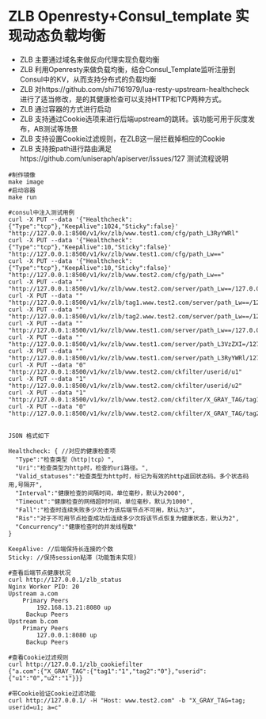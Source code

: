 # ZLB Openresty+Consul_template 实现动态负载均衡

- ZLB 主要通过域名来做反向代理实现负载均衡
- ZLB 利用Openresty来做负载均衡，结合Consul_Template监听注册到Consul中的KV，从而支持分布式的负载均衡
- ZLB 对https://github.com/shi7161979/lua-resty-upstream-healthcheck 进行了适当修改，是的其健康检查可以支持HTTP和TCP两种方式。
- ZLB 通过容器的方式进行启动
- ZLB 支持通过Cookie选项来进行后端upstream的跳转。该功能可用于灰度发布，AB测试等场景
- ZLB 支持设置Cookie过滤规则，在ZLB这一层拦截掉相应的Cookie
- ZLB 支持按path进行路由满足https://github.com/uniseraph/apiserver/issues/127
测试流程说明
```
#制作镜像
make image
#启动容器
make run

#consul中注入测试用例
curl -X PUT --data '{"Healthcheck":{"Type":"tcp"},"KeepAlive":1024,"Sticky":false}' "http://127.0.0.1:8500/v1/kv/zlb/www.test1.com/cfg/path_L3RyYWRl"
curl -X PUT --data '{"Healthcheck":{"Type":"tcp"},"KeepAlive":10,"Sticky":false}' "http://127.0.0.1:8500/v1/kv/zlb/www.test1.com/cfg/path_Lw=="
curl -X PUT --data '{"Healthcheck":{"Type":"tcp"},"KeepAlive":10,"Sticky":false}' "http://127.0.0.1:8500/v1/kv/zlb/www.test2.com/cfg/path_Lw=="
curl -X PUT --data "" "http://127.0.0.1:8500/v1/kv/zlb/www.test2.com/server/path_Lw==/127.0.0.1:81"
curl -X PUT --data "" "http://127.0.0.1:8500/v1/kv/zlb/tag1.www.test2.com/server/path_Lw==/127.0.0.1:85"
curl -X PUT --data "" "http://127.0.0.1:8500/v1/kv/zlb/tag2.www.test2.com/server/path_Lw==/127.0.0.1:86"
curl -X PUT --data "" "http://127.0.0.1:8500/v1/kv/zlb/www.test1.com/server/path_Lw==/127.0.0.1:82"
curl -X PUT --data "" "http://127.0.0.1:8500/v1/kv/zlb/www.test1.com/server/path_L3VzZXI=/127.0.0.1:83"
curl -X PUT --data "" "http://127.0.0.1:8500/v1/kv/zlb/www.test1.com/server/path_L3RyYWRl/127.0.0.1:84"
curl -X PUT --data "0" "http://127.0.0.1:8500/v1/kv/zlb/www.test2.com/ckfilter/userid/u1"
curl -X PUT --data "1" "http://127.0.0.1:8500/v1/kv/zlb/www.test2.com/ckfilter/userid/u2"
curl -X PUT --data "1" "http://127.0.0.1:8500/v1/kv/zlb/www.test2.com/ckfilter/X_GRAY_TAG/tag1"
curl -X PUT --data "0" "http://127.0.0.1:8500/v1/kv/zlb/www.test2.com/ckfilter/X_GRAY_TAG/tag2"


JSON 格式如下

Healthcheck: { //对应的健康检查项
  "Type":"检查类型（http|tcp）",
  "Uri":"检查类型为http时，检查的uri路径。",
  "Valid_statuses":"检查类型为http时，标记为有效的http返回状态码。多个状态码用,号隔开",
  "Interval":"健康检查的间隔时间，单位毫秒，默认为2000",
  "Timeout":"健康检查的网络超时时间，单位毫秒，默认为1000",
  "Fall":"检查时连续失败多少次计为该后端节点不可用，默认为3",
  "Ris":"对于不可用节点检查成功后连续多少次将该节点恢复为健康状态，默认为2",
  "Concurrency":"健康检查时的并发线程数"
}

KeepAlive: //后端保持长连接的个数
Sticky: //保持session粘滞（功能暂未实现)

#查看后端节点健康状况
curl http://127.0.0.1/zlb_status
Nginx Worker PID: 20
Upstream a.com
    Primary Peers
        192.168.13.21:8080 up 
     Backup Peers
Upstream b.com
    Primary Peers
        127.0.0.1:8080 up 
     Backup Peers     

#查看Cookie过滤规则
curl http://127.0.0.1/zlb_cookiefilter
{"a.com":{"X_GRAY_TAG":{"tag1":"1","tag2":"0"},"userid":{"u1":"0","u2":"1"}}}

#带Cookie验证Cookie过滤功能
curl http://127.0.0.1/ -H "Host: www.test2.com" -b "X_GRAY_TAG=tag; userid=u1; a=c"
``` 

